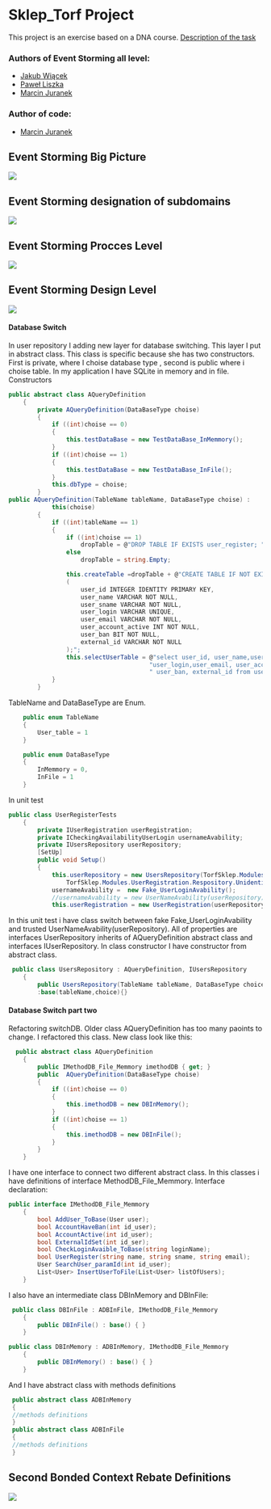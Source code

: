 # Sklep_Torf Project
This project is an exercise based on a DNA course.
[Description of the task](http://ismartdev.pl/dna-zadania/dna-zadania-wstep/)
### Authors of Event Storming all level:
-  [Jakub Wiącek](https://www.linkedin.com/in/jakub-wi%C4%85cek-512551b6/ "Jakub Wiącek")
-  [Paweł Liszka](https://pl.linkedin.com/in/pawe%C5%82-liszka-a88240184?trk=people-guest_profile-result-card_result-card_full-click "Paweł Liszka")
-  [Marcin Juranek](https://www.linkedin.com/in/marcin-juranek-abb09899/ "Marcin Juranek")
### Author of code:
- [Marcin Juranek](https://www.linkedin.com/in/marcin-juranek-abb09899/ "Marcin Juranek")
## Event Storming Big Picture
[![](https://github.com/marcinJ81/Sklep_Torf/blob/master/ES_image/ES_BP/ESBP_main.jpg)](https://github.com/marcinJ81/Sklep_Torf/blob/master/ES_image/ES_BP/ESBP_main.jpg "Big Picture")

## Event Storming designation of subdomains
[![](https://github.com/marcinJ81/Sklep_Torf/blob/master/ES_image/ES_SD/SB_ekran_glowny.jpg)](https://github.com/marcinJ81/Sklep_Torf/blob/master/ES_image/ES_SD/SB_ekran_glowny.jpg "Subdomains")

## Event Storming Procces Level
[![](https://github.com/marcinJ81/Sklep_Torf/blob/master/ES_image/ES_PL/BC_glowny_widok.jpg)](https://github.com/marcinJ81/Sklep_Torf/blob/master/ES_image/ES_PL/BC_glowny_widok.jpg "Procces Level")

## Event Storming Design Level
[![](https://github.com/marcinJ81/Sklep_Torf/blob/master/ES_image/ES_DL/ES_DL_User.jpg)](https://github.com/marcinJ81/Sklep_Torf/blob/master/ES_image/ES_DL/ES_DL_User.jpg "First BC in Design Level")

#### Database Switch
In user repository I adding new layer for database switching. This layer I put in abstract class. This class is specific because she has two constructors. First is private, where I choise database type , second is public where i choise table. In my application I have SQLite in memory and in file.
Constructors
```csharp
public abstract class AQueryDefinition
    {
        private AQueryDefinition(DataBaseType choise)
        {
            if ((int)choise == 0)
            {
                this.testDataBase = new TestDataBase_InMemmory();
            }
            if ((int)choise == 1)
            {
                this.testDataBase = new TestDataBase_InFile();
            }
            this.dbType = choise;
        }
public AQueryDefinition(TableName tableName, DataBaseType choise) :
            this(choise)
        {
            if ((int)tableName == 1)
            {
                if ((int)choise == 1)
                    dropTable = @"DROP TABLE IF EXISTS user_register; ";
                else
                    dropTable = string.Empty;

                this.createTable =dropTable + @"CREATE TABLE IF NOT EXISTS user_register
                (
                    user_id INTEGER IDENTITY PRIMARY KEY,
                    user_name VARCHAR NOT NULL,
                    user_sname VARCHAR NOT NULL,
                    user_login VARCHAR UNIQUE,
                    user_email VARCHAR NOT NULL,
                    user_account_active INT NOT NULL,
                    user_ban BIT NOT NULL,
                    external_id VARCHAR NOT NULL
                );";
                this.selectUserTable = @"select user_id, user_name,user_sname," +
                                       "user_login,user_email, user_account_active " +
                                       " user_ban, external_id from user_register";
            }
        }
```
TableName and DataBaseType are Enum.
```csharp
    public enum TableName
    {
        User_table = 1
    }

    public enum DataBaseType
    {
        InMemmory = 0,
        InFile = 1
    }
```
In unit test
```csharp
public class UserRegisterTests
    {
        private IUserRegistration userRegistration;
        private ICheckingAvailabilityUserLogin usernameAvability;
        private IUsersRepository userRepository;
        [SetUp]
        public void Setup()
        {
            this.userRepository = new UsersRepository(TorfSklep.Modules.UserRegistration.Respository.UnidentifiedUsers.TableName.User_table,
                TorfSklep.Modules.UserRegistration.Respository.UnidentifiedUsers.DataBaseType.InFile);
            usernameAvability =  new Fake_UserLoginAvability();
            //usernameAvability = new UserNameAvability(userRepository);
            this.userRegistration = new UserRegistration(userRepository, usernameAvability);
```
In this unit test i have class switch between fake Fake_UserLoginAvability and trusted UserNameAvability(userRepository).
All of properties are interfaces
UserRepository inherits of AQueryDefinition abstract class and interfaces IUserRepository. In class constructor I have constructor from abstract class.
```csharp
 public class UsersRepository : AQueryDefinition, IUsersRepository
    {
        public UsersRepository(TableName tableName, DataBaseType choice)
        :base(tableName,choice){}
```
#### Database Switch part two
Refactoring switchDB. Older class AQueryDefinition has too many paoints to change. I refactored this class. 
New class look like this:
```csharp
  public abstract class AQueryDefinition
    {
        public IMethodDB_File_Memmory imethodDB { get; }
        public  AQueryDefinition(DataBaseType choise)
        {
            if ((int)choise == 0)
            {
                this.imethodDB = new DBInMemory();
            }
            if ((int)choise == 1)
            {
                this.imethodDB = new DBInFile();
            }  
        }
    }
```
I have one interface to connect two different abstract class. In this classes i have definitions of interface MethodDB_File_Memmory.
Interface declaration:
```csharp
public interface IMethodDB_File_Memmory
    {
        bool AddUser_ToBase(User user);
        bool AccountHaveBan(int id_user);
        bool AccountActive(int id_user);
        bool ExternalIdSet(int id_ser);
        bool CheckLoginAvaible_ToBase(string loginName);
        bool UserRegister(string name, string sname, string email);
        User SearchUser_paramId(int id_user);
        List<User> InsertUserToFile(List<User> listOfUsers);
    }
```
I also have an intermediate class DBInMemory and DBInFile:
```csharp
 public class DBInFile : ADBInFile, IMethodDB_File_Memmory
    {
        public DBInFile() : base() { }
    }
```
```csharp
public class DBInMemory : ADBInMemory, IMethodDB_File_Memmory
    {
        public DBInMemory() : base() { }
    }
```
And I have abstract class with  methods definitions
```csharp
 public abstract class ADBInMemory
 {
 //methods definitions
 }
 public abstract class ADBInFile 
 {
 //methods definitions
 }
```
## Second Bonded Context Rebate Definitions
[![](https://github.com/marcinJ81/Sklep_Torf/blob/master/ES_image/ES_DL/ES_DL_RebateDefiniotions.jpg)](https://github.com/marcinJ81/Sklep_Torf/blob/master/ES_image/ES_DL/ES_DL_RebateDefiniotions.jpg "Second BC in Design Level")
